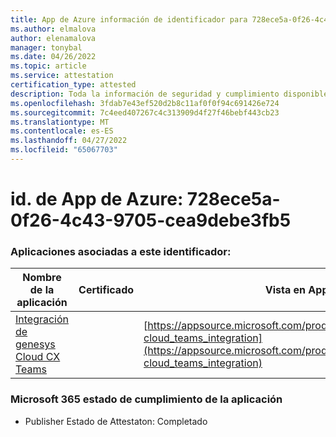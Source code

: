 ```yaml
---
title: App de Azure información de identificador para 728ece5a-0f26-4c43-9705-cea9debe3fb5
ms.author: elmalova
author: elenamalova
manager: tonybal
ms.date: 04/26/2022
ms.topic: article
ms.service: attestation
certification_type: attested
description: Toda la información de seguridad y cumplimiento disponible para 728ece5a-0f26-4c43-9705-cea9debe3fb5.
ms.openlocfilehash: 3fdab7e43ef520d2b8c11af0f0f94c691426e724
ms.sourcegitcommit: 7c4eed407267c4c313909d4f27f46bebf443cb23
ms.translationtype: MT
ms.contentlocale: es-ES
ms.lasthandoff: 04/27/2022
ms.locfileid: "65067703"
---
```

# <a name="azure-app-id-728ece5a-0f26-4c43-9705-cea9debe3fb5"></a>id. de App de Azure: 728ece5a-0f26-4c43-9705-cea9debe3fb5


### <a name="apps-associated-with-this-id"></a>Aplicaciones asociadas a este identificador:
| **Nombre de la aplicación** | **Certificado** | **Vista en AppSource** |
|--------------|---------------|-----------------------|
| [Integración de genesys Cloud CX Teams](../forward/genesyslabs.genesys-cloud_teams_integration.md) |  | [https://appsource.microsoft.com/product/office/genesyslabs.genesys-cloud_teams_integration](https://appsource.microsoft.com/product/office/genesyslabs.genesys-cloud_teams_integration) |

### <a name="microsoft-365-app-compliance-status"></a>Microsoft 365 estado de cumplimiento de la aplicación
- Publisher Estado de Attestaton: Completado
